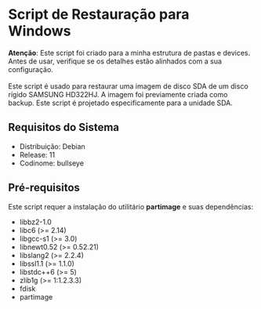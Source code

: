 # Script de Restauração para Windows
**Atenção**: Este script foi criado para a minha estrutura de pastas e devices. Antes de usar, verifique se os detalhes estão alinhados com a sua configuração.</br></br>
Este script é usado para restaurar uma imagem de disco SDA de um disco rígido SAMSUNG HD322HJ. A imagem foi previamente criada como backup. Este script é projetado especificamente para a unidade SDA.

## Requisitos do Sistema
- Distribuição: Debian</br>
- Release: 11</br>
- Codinome: bullseye</br>

## Pré-requisitos
Este script requer a instalação do utilitário **partimage** e suas dependências:
- libbz2-1.0</br>
- libc6 (>= 2.14)</br>
- libgcc-s1 (>= 3.0)</br>
- libnewt0.52 (>= 0.52.21)</br>
- libslang2 (>= 2.2.4)</br>
- libssl1.1 (>= 1.1.0)</br>
- libstdc++6 (>= 5)</br>
- zlib1g (>= 1:1.2.3.3)</br>
- fdisk</br>
- partimage</br>
